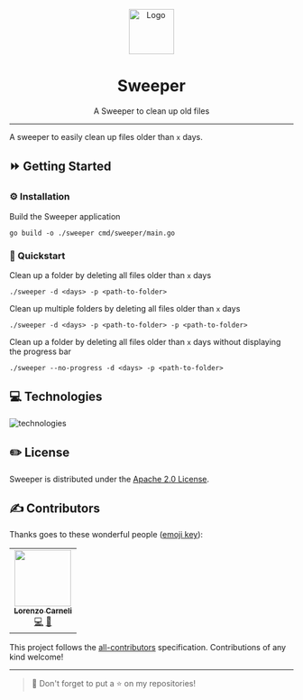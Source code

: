 <p align="center">
    <a href="https://github.com/lcarneli/go-playground">
    <img src="https://cdn.svgporn.com/logos/gopher.svg" width="80" alt="Logo" /></a>
</p>

<h1 align="center">Sweeper</h1>

<p align="center">A Sweeper to clean up old files</p>

---

A sweeper to easily clean up files older than `x` days.

## ⏩ Getting Started

### ⚙️ Installation

Build the Sweeper application
```shell
go build -o ./sweeper cmd/sweeper/main.go
```

### 🏁 Quickstart

Clean up a folder by deleting all files older than `x` days
```shell
./sweeper -d <days> -p <path-to-folder>
```

Clean up multiple folders by deleting all files older than `x` days
```shell
./sweeper -d <days> -p <path-to-folder> -p <path-to-folder>
```

Clean up a folder by deleting all files older than `x` days without displaying the progress bar
```shell
./sweeper --no-progress -d <days> -p <path-to-folder>
```

## 💻 Technologies

<img src="https://skillicons.dev/icons?i=go" alt="technologies" />

## ✏️ License

Sweeper is distributed under the [Apache 2.0 License](../LICENSE).

## ✍️ Contributors

Thanks goes to these wonderful people ([emoji key](https://allcontributors.org/docs/en/emoji-key)):

<!-- ALL-CONTRIBUTORS-LIST:START - Do not remove or modify this section -->
<!-- prettier-ignore-start -->
<!-- markdownlint-disable -->

<table>
  <tr>
    <td align="center"><a href="https://github.com/lcarneli"><img src="https://avatars.githubusercontent.com/u/25481821?v=4" width="100px;" alt=""/><br /><sub><b>Lorenzo Carneli</b></sub></a><br /><a href="https://github.com/lcarneli/go-playground/commits?author=lcarneli" title="Code">💻</a> <a href="#" title="Ideas">🤔</a></td>
  </tr>
</table>

<!-- markdownlint-restore -->
<!-- prettier-ignore-end -->
<!-- ALL-CONTRIBUTORS-LIST:END -->

This project follows the [all-contributors](https://github.com/all-contributors/all-contributors) specification. Contributions of any kind welcome!

---

> 🚀 Don't forget to put a ⭐️ on my repositories!